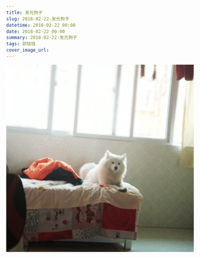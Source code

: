 ```yaml
---
title: 发光狗子
slug: 2018-02-22-发光狗子
datetime: 2018-02-22 00:00
date: 2018-02-22 00:00
summary: 2018-02-22-发光狗子
tags: 郭钱钱
cover_image_url: 
---
```

![99451-ot9f80diyq8.png](../assets/2019/09/3702069299.png)